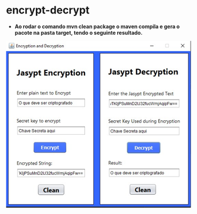 # encrypt-decrypt

* **Ao rodar o comando mvn clean package o maven compila e gera o pacote na pasta target, tendo o seguinte resultado.**

![alt text](https://github.com/StringRafa/encrypt-decrypt/blob/main/src/main/resources/image/encrypt-decrypt%20-%20Copia.png)

